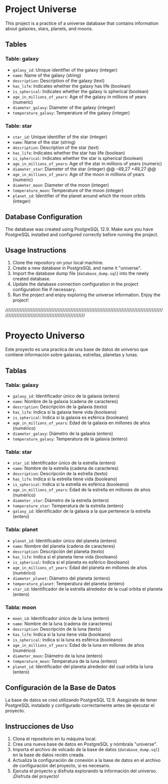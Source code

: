 # Project Universe

This project is a practice of a universe database that contains information about galaxies, stars, planets, and moons.

## Tables

### Table: galaxy
- `galaxy_id`: Unique identifier of the galaxy (integer)
- `name`: Name of the galaxy (string)
- `description`: Description of the galaxy (text)
- `has_life`: Indicates whether the galaxy has life (boolean)
- `is_spherical`: Indicates whether the galaxy is spherical (boolean)
- `age_in_millions_of_years`: Age of the galaxy in millions of years (numeric)
- `diameter_galaxy`: Diameter of the galaxy (integer)
- `temperature_galaxy`: Temperature of the galaxy (integer)
### Table: star
- `star_id`: Unique identifier of the star (integer)
- `name`: Name of the star (string)
- `description`: Description of the star (text)
- `has_life`: Indicates whether the star has life (boolean)
- `is_spherical`: Indicates whether the star is spherical (boolean)
- `age_in_millions_of_years`: Age of the star in millions of years (numeric)
- `diameter_star`: Diameter of the star (integer)
@@ -49,27 +49,27 @@
- `age_in_millions_of_years`: Age of the moon in millions of years (numeric)
- `diameter_moon`: Diameter of the moon (integer)
- `temperature_moon`: Temperature of the moon (integer)
- `planet_id`: Identifier of the planet around which the moon orbits (integer)
## Database Configuration
The database was created using PostgreSQL 12.9. Make sure you have PostgreSQL installed and configured correctly before running the project.
## Usage Instructions
1. Clone the repository on your local machine.
2. Create a new database in PostgreSQL and name it "universe".
3. Import the database dump file (`database_dump.sql`) into the newly created database.
4. Update the database connection configuration in the project configuration file if necessary.
5. Run the project and enjoy exploring the universe information.
Enjoy the project!

/////////////////////////////////////////////////////////////////////////////////////////////////////////////////////////////////////////////////////

# Proyecto Universo

Este proyecto es una practica de una base de datos de universo que contiene información sobre galaxias, estrellas, planetas y lunas.

## Tablas

### Tabla: galaxy
- `galaxy_id`: Identificador único de la galaxia (entero)
- `name`: Nombre de la galaxia (cadena de caracteres)
- `description`: Descripción de la galaxia (texto)
- `has_life`: Indica si la galaxia tiene vida (booleano)
- `is_spherical`: Indica si la galaxia es esférica (booleano)
- `age_in_millions_of_years`: Edad de la galaxia en millones de años (numérico)
- `diameter_galaxy`: Diámetro de la galaxia (entero)
- `temperature_galaxy`: Temperatura de la galaxia (entero)
### Tabla: star
- `star_id`: Identificador único de la estrella (entero)
- `name`: Nombre de la estrella (cadena de caracteres)
- `description`: Descripción de la estrella (texto)
- `has_life`: Indica si la estrella tiene vida (booleano)
- `is_spherical`: Indica si la estrella es esférica (booleano)
- `age_in_millions_of_years`: Edad de la estrella en millones de años (numérico)
- `diameter_star`: Diámetro de la estrella (entero)
- `temperature_star`: Temperatura de la estrella (entero)
- `galaxy_id`: Identificador de la galaxia a la que pertenece la estrella (entero)
### Tabla: planet
- `planet_id`: Identificador único del planeta (entero)
- `name`: Nombre del planeta (cadena de caracteres)
- `description`: Descripción del planeta (texto)
- `has_life`: Indica si el planeta tiene vida (booleano)
- `is_spherical`: Indica si el planeta es esférico (booleano)
- `age_in_millions_of_years`: Edad del planeta en millones de años (numérico)
- `diameter_planet`: Diámetro del planeta (entero)
- `temperature_planet`: Temperatura del planeta (entero)
- `star_id`: Identificador de la estrella alrededor de la cual orbita el planeta (entero)
### Tabla: moon
- `moon_id`: Identificador único de la luna (entero)
- `name`: Nombre de la luna (cadena de caracteres)
- `description`: Descripción de la luna (texto)
- `has_life`: Indica si la luna tiene vida (booleano)
- `is_spherical`: Indica si la luna es esférica (booleano)
- `age_in_millions_of_years`: Edad de la luna en millones de años (numérico)
- `diameter_moon`: Diámetro de la luna (entero)
- `temperature_moon`: Temperatura de la luna (entero)
- `planet_id`: Identificador del planeta alrededor del cual orbita la luna (entero)
## Configuración de la Base de Datos
La base de datos se creó utilizando PostgreSQL 12.9. Asegúrate de tener PostgreSQL instalado y configurado correctamente antes de ejecutar el proyecto.
## Instrucciones de Uso
1. Clona el repositorio en tu máquina local.
2. Crea una nueva base de datos en PostgreSQL y nómbrala "universe".
3. Importa el archivo de volcado de la base de datos (`database_dump.sql`) en la base de datos recién creada.
4. Actualiza la configuración de conexión a la base de datos en el archivo de configuración del proyecto, si es necesario.
5. Ejecuta el proyecto y disfruta explorando la información del universo.
¡Disfruta del proyecto!
